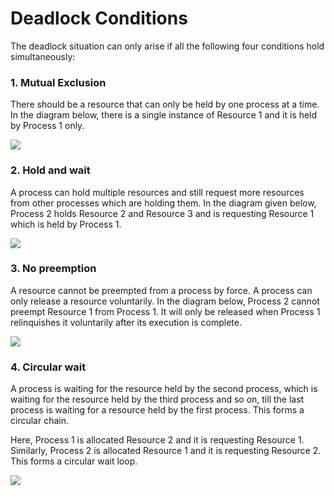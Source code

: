 # Deadlock Conditions

The deadlock situation can only arise if all the following four conditions hold simultaneously:

### 1. Mutual Exclusion

There should be a resource that can only be held by one process at a time. In the diagram below, there is a single instance of Resource 1 and it is held by Process 1 only. 

![](https://www.tutorialspoint.com/assets/questions/media/12674/Mutual%20Exclusion.PNG)

### 2. Hold and wait

A process can hold multiple resources and still request more resources from other processes which are holding them. In the diagram given below, Process 2 holds Resource 2 and Resource 3 and is requesting Resource 1 which is held by Process 1. 

![](https://www.tutorialspoint.com/assets/questions/media/12674/Hold%20and%20Wait.PNG)

### 3. No preemption

A resource cannot be preempted from a process by force. A process can only release a resource voluntarily. In the diagram below, Process 2 cannot preempt Resource 1 from Process 1. It will only be released when Process 1 relinquishes it voluntarily after its execution is complete.

![](https://www.tutorialspoint.com/assets/questions/media/12674/No%20Preemption.PNG)

### 4. Circular wait

A process is waiting for the resource held by the second process, which is waiting for the resource held by the third process and so on, till the last process is waiting for a resource held by the first process. This forms a circular chain.

Here, Process 1 is allocated Resource 2 and it is requesting Resource 1. Similarly, Process 2 is allocated Resource 1 and it is requesting Resource 2. This forms a circular wait loop.

![](https://www.tutorialspoint.com/assets/questions/media/12674/Circular%20Wait.PNG)

